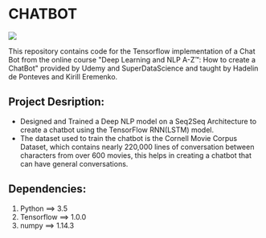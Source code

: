 # CHATBOT

![](https://3.bp.blogspot.com/-3Pbj_dvt0Vo/V-qe-Nl6P5I/AAAAAAAABQc/z0_6WtVWtvARtMk0i9_AtLeyyGyV6AI4wCLcB/s1600/nmt-model-fast.gif)

This repository contains code for the Tensorflow implementation of a Chat Bot from the online course "Deep Learning and NLP A-Z™: How to create a ChatBot" provided by Udemy and SuperDataScience and taught by Hadelin de Ponteves and Kirill Eremenko.

## Project Desription:
* Designed and Trained a Deep NLP model on a Seq2Seq Architecture to create a chatbot using the TensorFlow RNN(LSTM) model.
* The dataset used to train the chatbot is the Cornell Movie Corpus Dataset, which contains nearly 220,000 lines of conversation between characters from over 600 movies, this helps in creating a chatbot that can have general conversations.

## Dependencies:
1. Python ==> 3.5
2. Tensorflow ==> 1.0.0
3. numpy ==> 1.14.3
